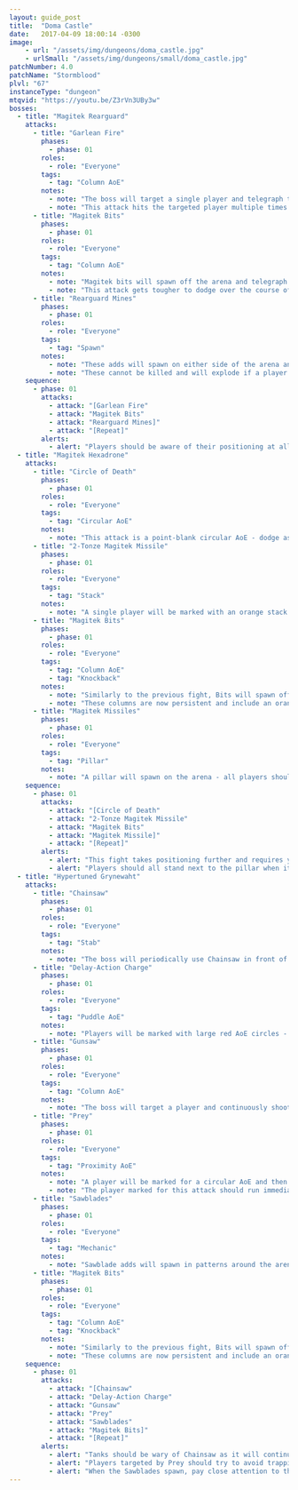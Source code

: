 ```yaml
---
layout: guide_post
title:  "Doma Castle"
date:   2017-04-09 18:00:14 -0300
image:
    - url: "/assets/img/dungeons/doma_castle.jpg"
    - urlSmall: "/assets/img/dungeons/small/doma_castle.jpg"
patchNumber: 4.0
patchName: "Stormblood"
plvl: "67"
instanceType: "dungeon"
mtqvid: "https://youtu.be/Z3rVn3UBy3w"
bosses:
  - title: "Magitek Rearguard"
    attacks:
      - title: "Garlean Fire"
        phases:
          - phase: 01
        roles:
          - role: "Everyone"
        tags:
          - tag: "Column AoE"
        notes:
          - note: "The boss will target a single player and telegraph this attack with animated arrows in the player's direction."
          - note: "This attack hits the targeted player multiple times."
      - title: "Magitek Bits"
        phases:
          - phase: 01
        roles:
          - role: "Everyone"
        tags:
          - tag: "Column AoE"
        notes:
          - note: "Magitek bits will spawn off the arena and telegraph multiple column AoEs that will span the entire arena."
          - note: "This attack gets tougher to dodge over the course of the fight."
      - title: "Rearguard Mines"
        phases:
          - phase: 01
        roles:
          - role: "Everyone"
        tags:
          - tag: "Spawn"
        notes:
          - note: "These adds will spawn on either side of the arena and travel across to the opposing side."
          - note: "These cannot be killed and will explode if a player hits them."
    sequence:
      - phase: 01
        attacks:
          - attack: "[Garlean Fire"
          - attack: "Magitek Bits"
          - attack: "Rearguard Mines]"
          - attack: "[Repeat]"
        alerts:
          - alert: "Players should be aware of their positioning at all times during this fight - be sure not to step into an AoE while weaving away from the Rearguard Mine spawns."
  - title: "Magitek Hexadrone"
    attacks:
      - title: "Circle of Death"
        phases:
          - phase: 01
        roles:
          - role: "Everyone"
        tags:
          - tag: "Circular AoE"
        notes:
          - note: "This attack is a point-blank circular AoE - dodge as necessary."
      - title: "2-Tonze Magitek Missile"
        phases:
          - phase: 01
        roles:
          - role: "Everyone"
        tags:
          - tag: "Stack"
        notes:
          - note: "A single player will be marked with an orange stack marker - all players should move in to soak damage."
      - title: "Magitek Bits"
        phases:
          - phase: 01
        roles:
          - role: "Everyone"
        tags:
          - tag: "Column AoE"
          - tag: "Knockback"
        notes:
          - note: "Similarly to the previous fight, Bits will spawn off the arena and telegraph column AoEs across the arena."
          - note: "These columns are now persistent and include an orange tether - if these are hit by players, the player will be knocked back in the opposite direction."
      - title: "Magitek Missiles"
        phases:
          - phase: 01
        roles:
          - role: "Everyone"
        tags:
          - tag: "Pillar"
        notes:
          - note: "A pillar will spawn on the arena - all players should stand next to it to soak damage from this attack."
    sequence:
      - phase: 01
        attacks:
          - attack: "[Circle of Death"
          - attack: "2-Tonze Magitek Missile"
          - attack: "Magitek Bits"
          - attack: "Magitek Missile]"
          - attack: "[Repeat]"
        alerts:
          - alert: "This fight takes positioning further and requires you to avoid excessive movement while the Magitek Bits' column AoEs are present - running into their orange tethers will send you flying backwards."
          - alert: "Players should all stand next to the pillar when it spawns to soak damage from Magitek Missiles."
  - title: "Hypertuned Grynewaht"
    attacks:
      - title: "Chainsaw"
        phases:
          - phase: 01
        roles:
          - role: "Everyone"
        tags:
          - tag: "Stab"
        notes:
          - note: "The boss will periodically use Chainsaw in front of him - this attack lasts a few seconds and players should move out of its way."
      - title: "Delay-Action Charge"
        phases:
          - phase: 01
        roles:
          - role: "Everyone"
        tags:
          - tag: "Puddle AoE"
        notes:
          - note: "Players will be marked with large red AoE circles - be sure to move away from others and avoid overlap."
      - title: "Gunsaw"
        phases:
          - phase: 01
        roles:
          - role: "Everyone"
        tags:
          - tag: "Column AoE"
        notes:
          - note: "The boss will target a player and continuously shoot them with Gunsaw - this player should avoid splashing the attack on others."
      - title: "Prey"
        phases:
          - phase: 01
        roles:
          - role: "Everyone"
        tags:
          - tag: "Proximity AoE"
        notes:
          - note: "A player will be marked for a circular AoE and then drop a proximity AoE where they are standing - players should run away from others and drop this near an edge."
          - note: "The player marked for this attack should run immediately after the AoE is dropped."
      - title: "Sawblades"
        phases:
          - phase: 01
        roles:
          - role: "Everyone"
        tags:
          - tag: "Mechanic"
        notes:
          - note: "Sawblade adds will spawn in patterns around the arena and divebomb through telegraphed column AoEs."
      - title: "Magitek Bits"
        phases:
          - phase: 01
        roles:
          - role: "Everyone"
        tags:
          - tag: "Column AoE"
          - tag: "Knockback"
        notes:
          - note: "Similarly to the previous fight, Bits will spawn off the arena and telegraph column AoEs across the arena."
          - note: "These columns are now persistent and include an orange tether - if these are hit by players, the player will be knocked back in the opposite direction."
    sequence:
      - phase: 01
        attacks:
          - attack: "[Chainsaw"
          - attack: "Delay-Action Charge"
          - attack: "Gunsaw"
          - attack: "Prey"
          - attack: "Sawblades"
          - attack: "Magitek Bits]"
          - attack: "[Repeat]"
        alerts:
          - alert: "Tanks should be wary of Chainsaw as it will continue to hit you unless you actively move out of the boss's range."
          - alert: "Players targeted by Prey should try to avoid trapping themselves with the rest of the group when the Magitek Bits spawn their knockback tethers."
          - alert: "When the Sawblades spawn, pay close attention to their AoE patterns to avoid being overwhelmed."
---
```

